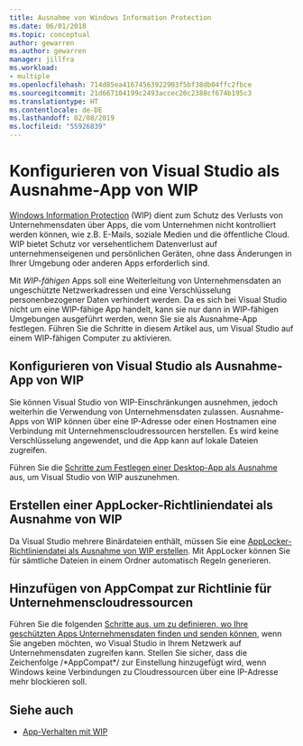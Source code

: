 ```yaml
---
title: Ausnahme von Windows Information Protection
ms.date: 06/01/2018
ms.topic: conceptual
author: gewarren
ms.author: gewarren
manager: jillfra
ms.workload:
- multiple
ms.openlocfilehash: 714d85ea41674563922903f5bf38db04ffc2fbce
ms.sourcegitcommit: 21d667104199c2493accec20c2388cf674b195c3
ms.translationtype: HT
ms.contentlocale: de-DE
ms.lasthandoff: 02/08/2019
ms.locfileid: "55926839"
---
```

# <a name="configure-visual-studio-as-a-wip-exempt-app"></a>Konfigurieren von Visual Studio als Ausnahme-App von WIP

[Windows Information Protection](/windows/security/information-protection/windows-information-protection/protect-enterprise-data-using-wip) (WIP) dient zum Schutz des Verlusts von Unternehmensdaten über Apps, die vom Unternehmen nicht kontrolliert werden können, wie z.B. E-Mails, soziale Medien und die öffentliche Cloud. WIP bietet Schutz vor versehentlichem Datenverlust auf unternehmenseigenen und persönlichen Geräten, ohne dass Änderungen in Ihrer Umgebung oder anderen Apps erforderlich sind.

Mit *WIP-fähigen* Apps soll eine Weiterleitung von Unternehmensdaten an ungeschützte Netzwerkadressen und eine Verschlüsselung personenbezogener Daten verhindert werden. Da es sich bei Visual Studio nicht um eine WIP-fähige App handelt, kann sie nur dann in WIP-fähigen Umgebungen ausgeführt werden, wenn Sie sie als Ausnahme-App festlegen. Führen Sie die Schritte in diesem Artikel aus, um Visual Studio auf einem WIP-fähigen Computer zu aktivieren.

## <a name="configure-vs-as-a-wip-exempt-app"></a>Konfigurieren von Visual Studio als Ausnahme-App von WIP

Sie können Visual Studio von WIP-Einschränkungen ausnehmen, jedoch weiterhin die Verwendung von Unternehmensdaten zulassen. Ausnahme-Apps von WIP können über eine IP-Adresse oder einen Hostnamen eine Verbindung mit Unternehmenscloudressourcen herstellen. Es wird keine Verschlüsselung angewendet, und die App kann auf lokale Dateien zugreifen.

Führen Sie die [Schritte zum Festlegen einer Desktop-App als Ausnahme](/windows/security/information-protection/windows-information-protection/create-wip-policy-using-intune-azure#exempt-apps-from-a-wip-policy) aus, um Visual Studio von WIP auszunehmen.

## <a name="create-a-wip-exempt-applocker-policy-file"></a>Erstellen einer AppLocker-Richtliniendatei als Ausnahme von WIP

Da Visual Studio mehrere Binärdateien enthält, müssen Sie eine [AppLocker-Richtliniendatei als Ausnahme von WIP erstellen](/windows/security/threat-protection/windows-defender-application-control/applocker/run-the-automatically-generate-rules-wizard). Mit AppLocker können Sie für sämtliche Dateien in einem Ordner automatisch Regeln generieren.

## <a name="add-appcompat-to-the-enterprise-cloud-resource-policy"></a>Hinzufügen von AppCompat zur Richtlinie für Unternehmenscloudressourcen

Führen Sie die folgenden [Schritte aus, um zu definieren, wo Ihre geschützten Apps Unternehmensdaten finden und senden können](/windows/security/information-protection/windows-information-protection/create-wip-policy-using-intune-azure#choose-where-apps-can-access-enterprise-data), wenn Sie angeben möchten, wo Visual Studio in Ihrem Netzwerk auf Unternehmensdaten zugreifen kann. Stellen Sie sicher, dass die Zeichenfolge /\*AppCompat\*/ zur Einstellung hinzugefügt wird, wenn Windows keine Verbindungen zu Cloudressourcen über eine IP-Adresse mehr blockieren soll.

## <a name="see-also"></a>Siehe auch

- [App-Verhalten mit WIP](/windows/security/information-protection/windows-information-protection/app-behavior-with-wip)
